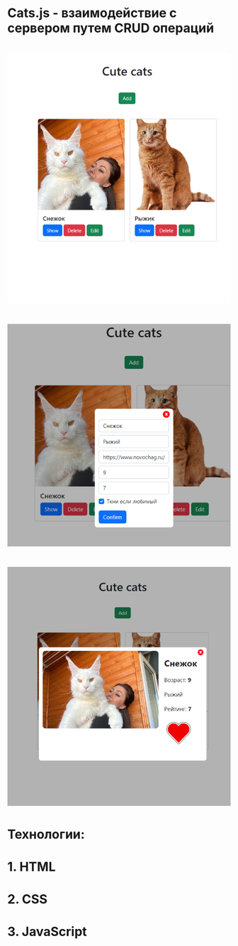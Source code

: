 # Cats.js - взаимодействие с сервером путем CRUD операций

# ![Alt text](./img/Screenshot_3.png?raw=true "Главная страница")

# ![Alt text](./img/Screenshot_1.png?raw=true "Попап редактирования информации")

# ![Alt text](./img/Screenshot_2.png?raw=true "Попап информации кота")

# Технологии:

# 1. HTML

# 2. CSS

# 3. JavaScript
